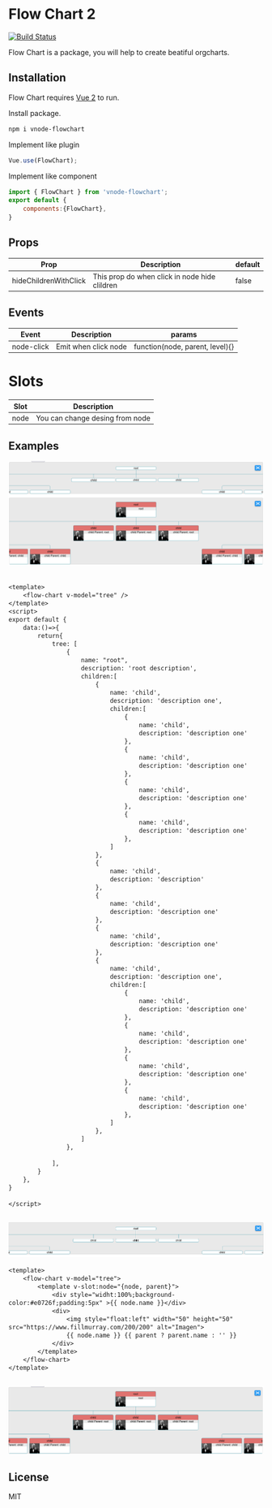 # Flow Chart 2

[![Build Status](https://travis-ci.org/joemccann/dillinger.svg?branch=master)](https://travis-ci.org/joemccann/dillinger)

Flow Chart is a package, you will help to create beatiful orgcharts. 

## Installation

Flow Chart requires [Vue 2](https://v2.vuejs.org/) to run.

Install package.

```sh
npm i vnode-flowchart
```
Implement like plugin
```js
Vue.use(FlowChart);
```

Implement like component
```js
import { FlowChart } from 'vnode-flowchart';
export default {
    components:{FlowChart},
}
```



## Props

| Prop | Description | default |
| ------ | ------ | ------ |
| hideChildrenWithClick | This prop do when click in node hide clildren | false |

## Events

| Event | Description | params |
| ------ | ------ | ------ |
| node-click | Emit when click node | function(node, parent, level){} |

# Slots
| Slot | Description |
| ------ | ------ |
| node | You can change desing from node |

## Examples

![example3](https://github.com/Tecnobyte/flowchart/blob/master/img/Screenshot_3.png?raw=true)


```vue

<template>
    <flow-chart v-model="tree" />
</template>
<script>
export default {
    data:()=>{
        return{
            tree: [
                {
                    name: "root",
                    description: 'root description',
                    children:[
                        {
                            name: 'child',
                            description: 'description one',
                            children:[
                                {
                                    name: 'child',
                                    description: 'description one'
                                },
                                {
                                    name: 'child',
                                    description: 'description one'
                                },
                                {
                                    name: 'child',
                                    description: 'description one'
                                },
                                {
                                    name: 'child',
                                    description: 'description one'
                                },
                            ]
                        },
                        {
                            name: 'child',
                            description: 'description'
                        },
                        {
                            name: 'child',
                            description: 'description one'
                        },
                        {
                            name: 'child',
                            description: 'description one'
                        },
                        {
                            name: 'child',
                            description: 'description one',
                            children:[
                                {
                                    name: 'child',
                                    description: 'description one'
                                },
                                {
                                    name: 'child',
                                    description: 'description one'
                                },
                                {
                                    name: 'child',
                                    description: 'description one'
                                },
                                {
                                    name: 'child',
                                    description: 'description one'
                                },
                            ]
                        },
                    ]
                },
                
            ],
        }
    },
}

</script>
```
## 
![example1](https://github.com/Tecnobyte/flowchart/blob/master/img/Screenshot_1.png?raw=true)
```vue
<template>
    <flow-chart v-model="tree">
        <template v-slot:node="{node, parent}">
            <div style="widht:100%;background-color:#e0726f;padding:5px" >{{ node.name }}</div>
            <div>
                <img style="float:left" width="50" height="50" src="https://www.fillmurray.com/200/200" alt="Imagen">
                {{ node.name }} {{ parent ? parent.name : '' }}
            </div>
        </template>
    </flow-chart>
</template>
```
##
![example2](https://github.com/Tecnobyte/flowchart/blob/master/img/Screenshot_2.png?raw=true)


## License

MIT
